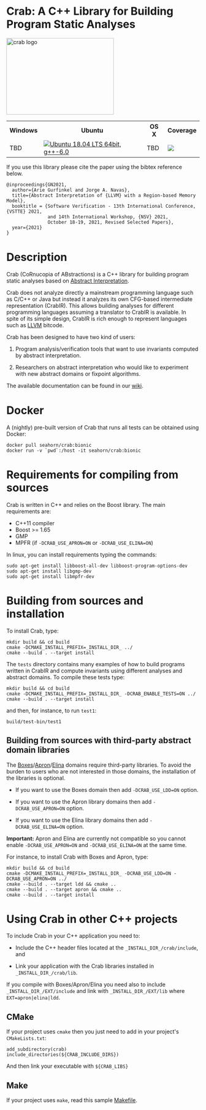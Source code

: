 # Crab: A C++ Library for Building Program Static Analyses #

<img src="http://i.imgur.com/IDKhq5h.png" alt="crab logo" width=280 height=200 />

<table>
  <tr>
    <th>Windows</th><th>Ubuntu</th><th>OS X</th><th>Coverage</th>
  </tr>
    <td>TBD</td>
    <td> <a href="https://github.com/seahorn/crab/actions"><img src="https://github.com/seahorn/crab/workflows/CI/badge.svg?branch=master" title="Ubuntu 18.04 LTS 64bit, g++-6.0"/></a> </td>
    <td>TBD</td>
    <td><a href="https://codecov.io/gh/seahorn/crab"><img src="https://codecov.io/gh/seahorn/crab/branch/master/graph/badge.svg" /></a></td>
  </tr>
</table>

If you use this library please cite the paper using the bibtex reference below.

```
@inproceedings{GN2021,
  author={Arie Gurfinkel and Jorge A. Navas},
  title={Abstract Interpretation of {LLVM} with a Region-based Memory Model},
  booktitle = {Software Verification - 13th International Conference, {VSTTE} 2021,
               and 14th International Workshop, {NSV} 2021, 
               October 18-19, 2021, Revised Selected Papers},
  year={2021}
}
```

# Description #

Crab (CoRnucopia of ABstractions) is a C++ library for building
program static analyses based on
[Abstract Interpretation](https://en.wikipedia.org/wiki/Abstract_interpretation).

Crab does not analyze directly a mainstream programming language such
as C/C++ or Java but instead it analyzes its own CFG-based
intermediate representation (CrabIR). This allows building analyses
for different programming languages assuming a translator to CrabIR is
available. In spite of its simple design, CrabIR is rich enough to
represent languages such as [LLVM](https://llvm.org/) bitcode.

Crab has been designed to have two kind of users:

1.  Program analysis/verification tools that want to use invariants
    computed by abstract interpretation.

2.  Researchers on abstract interpretation who would like to
    experiment with new abstract domains or fixpoint algorithms.

The available documentation can be found in
our [wiki](https://github.com/seahorn/crab/wiki/Home).

# Docker # 

A (nightly) pre-built version of Crab that runs all tests can be
obtained using Docker:


``` shell
docker pull seahorn/crab:bionic
docker run -v `pwd`:/host -it seahorn/crab:bionic
```

# Requirements for compiling from sources #

Crab is written in C++ and relies on the Boost library. The main
requirements are:

- C++11 compiler 
- Boost >= 1.65
- GMP 
- MPFR (if `-DCRAB_USE_APRON=ON` or `-DCRAB_USE_ELINA=ON`)

In linux, you can install requirements typing the commands:

	sudo apt-get install libboost-all-dev libboost-program-options-dev
    sudo apt-get install libgmp-dev
    sudo apt-get install libmpfr-dev	

# Building from sources and installation #

To install Crab, type:

	mkdir build && cd build
    cmake -DCMAKE_INSTALL_PREFIX=_INSTALL_DIR_ ../
    cmake --build . --target install 

The `tests` directory contains many examples of how to build programs
written in CrabIR and compute invariants using different analyses and
abstract domains. To compile these tests type:

	mkdir build && cd build
    cmake -DCMAKE_INSTALL_PREFIX=_INSTALL_DIR_ -DCRAB_ENABLE_TESTS=ON ../	
    cmake --build . --target install 	

and then, for instance, to run `test1`:

    build/test-bin/test1
    
## Building from sources with third-party abstract domain libraries ##

The [Boxes](https://github.com/seahorn/ldd)/[Apron](https://github.com/antoinemine/apron)/[Elina](https://github.com/eth-sri/ELINA) domains require third-party libraries. To avoid
the burden to users who are not interested in those domains, the
installation of the libraries is optional.

- If you want to use the Boxes domain then add `-DCRAB_USE_LDD=ON` option.

- If you want to use the Apron library domains then add
  `-DCRAB_USE_APRON=ON` option.

- If you want to use the Elina library domains then add
  `-DCRAB_USE_ELINA=ON` option.

**Important:** Apron and Elina are currently not compatible so you
cannot enable `-DCRAB_USE_APRON=ON` and `-DCRAB_USE_ELINA=ON` at the same time. 
	
For instance, to install Crab with Boxes and Apron, type:

	mkdir build && cd build
    cmake -DCMAKE_INSTALL_PREFIX=_INSTALL_DIR_ -DCRAB_USE_LDD=ON -DCRAB_USE_APRON=ON ../
	cmake --build . --target ldd && cmake ..
	cmake --build . --target apron && cmake ..	
    cmake --build . --target install 	


# Using Crab in other C++ projects #

To include Crab in your C++ application you need to:

- Include the C++ header files located at the
`_INSTALL_DIR_/crab/include`, and
 
- Link your application with the Crab libraries installed in
`_INSTALL_DIR_/crab/lib`.

If you compile with Boxes/Apron/Elina you need also to include
`_INSTALL_DIR_/EXT/include` and link with `_INSTALL_DIR_/EXT/lib`
where `EXT=apron|elina|ldd`.

## CMake ## 

If your project uses `cmake` then you just need to add in your project's `CMakeLists.txt`:

```
add_subdirectory(crab)
include_directories(${CRAB_INCLUDE_DIRS})
```

And then link your executable with `${CRAB_LIBS}`

## Make ## 

If your project uses `make`, read this
sample [Makefile](https://github.com/seahorn/crab/blob/master/external/Makefile).
